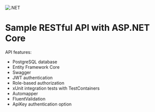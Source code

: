 ![.NET](https://github.com/ilee38/sample-rest-api/actions/workflows/dotnet.yml/badge.svg)

# Sample RESTful API with ASP.NET Core

API features:

- PostgreSQL database
- Entity Framework Core
- Swagger
- JWT authentication
- Role-based authorization
- xUnit integration tests with TestContainers
- Automapper
- FluentValidation
- ApiKey authentication option